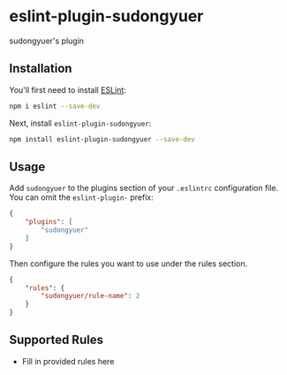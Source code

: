 # eslint-plugin-sudongyuer

sudongyuer&#39;s plugin

## Installation

You'll first need to install [ESLint](https://eslint.org/):

```sh
npm i eslint --save-dev
```

Next, install `eslint-plugin-sudongyuer`:

```sh
npm install eslint-plugin-sudongyuer --save-dev
```

## Usage

Add `sudongyuer` to the plugins section of your `.eslintrc` configuration file. You can omit the `eslint-plugin-` prefix:

```json
{
    "plugins": [
        "sudongyuer"
    ]
}
```


Then configure the rules you want to use under the rules section.

```json
{
    "rules": {
        "sudongyuer/rule-name": 2
    }
}
```

## Supported Rules

* Fill in provided rules here


